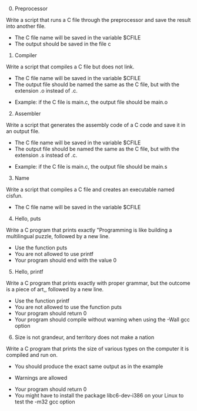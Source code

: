 0. Preprocessor

Write a script that runs a C file through the preprocessor and save the result into another file.

+ The C file name will be saved in the variable $CFILE
+ The output should be saved in the file c

1. Compiler

Write a script that compiles a C file but does not link.

+ The C file name will be saved in the variable $CFILE
+ The output file should be named the same as the C file, but with the extension .o instead of .c.
 -  Example: if the C file is main.c, the output file should be main.o

2. Assembler

Write a script that generates the assembly code of a C code and save it in an output file.

+ The C file name will be saved in the variable $CFILE
+ The output file should be named the same as the C file, but with the extension .s instead of .c.
 -  Example: if the C file is main.c, the output file should be main.s

3. Name

Write a script that compiles a C file and creates an executable named cisfun.

+ The C file name will be saved in the variable $CFILE

4. Hello, puts

Write a C program that prints exactly "Programming is like building a multilingual puzzle, followed by a new line.

+ Use the function puts
+ You are not allowed to use printf
+ Your program should end with the value 0

5. Hello, printf

Write a C program that prints exactly with proper grammar, but the outcome is a piece of art,, followed by a new line.

+ Use the function printf
+ You are not allowed to use the function puts
+ Your program should return 0
+ Your program should compile without warning when using the -Wall gcc option

6. Size is not grandeur, and territory does not make a nation

Write a C program that prints the size of various types on the computer it is compiled and run on.

+ You should produce the exact same output as in the example
 - Warnings are allowed
+ Your program should return 0
+ You might have to install the package libc6-dev-i386 on your Linux to test the -m32 gcc option
